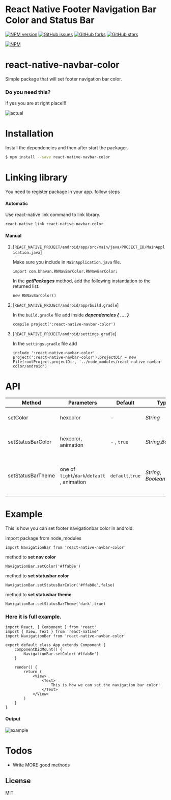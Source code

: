 # React Native Footer Navigation Bar Color and Status Bar
[![NPM version](https://img.shields.io/npm/v/react-native-navbar-color.svg)](https://www.npmjs.com/package/react-native-navbar-color) [![GitHub issues](https://img.shields.io/github/issues/BhavanPatel/react-native-navbar-color.svg)](https://github.com/BhavanPatel/react-native-navbar-color/issues) [![GitHub forks](https://img.shields.io/github/forks/BhavanPatel/react-native-navbar-color.svg)](https://github.com/BhavanPatel/react-native-navbar-color/network) [![GitHub stars](https://img.shields.io/github/stars/BhavanPatel/react-native-navbar-color.svg)](https://github.com/BhavanPatel/react-native-navbar-color/stargazers)

[![NPM](https://nodei.co/npm/react-native-navbar-color.png?downloads=true&downloadRank=true&stars=true)](https://nodei.co/npm/react-native-navbar-color/)

# react-native-navbar-color

Simple package that will set footer navigation bar color.

### Do you need this?
if yes you are at right place!!!

![actual](/screenshot/actual.png)

# Installation

Install the dependencies and then after start the packager.

```sh
$ npm install --save react-native-navbar-color
```


# Linking library
You need to register package in your app.
follow steps

#### Automatic
Use react-native link command to link library.
```sh
react-native link react-native-navbar-color
```

#### Manual
1. [`REACT_NATIVE_PROJECT/android/app/src/main/java/PROJECT_ID/MainApplication.java`]

    Make sure you include in `MainApplication.java` file. 

    ```
    import com.bhavan.RNNavBarColor.RNNavBarColor;
    ```

    In the ***getPackages*** method, add the following instantiation to the returned list.
    ```
    new RNNavBarColor()
    ```

2. [`REACT_NATIVE_PROJECT/android/app/build.gradle`]

    In the `build.gradle` file add inside ***dependencies { .... }*** 
    ```
    compile project(':react-native-navbar-color')
    ```

3. [`REACT_NATIVE_PROJECT/android/settings.gradle`]

    In the `settings.gradle` file add 
    ```
    include ':react-native-navbar-color'
    project(':react-native-navbar-color').projectDir = new File(rootProject.projectDir, '../node_modules/react-native-navbar-color/android')
    ```
    
# API

| Method | Parameters  | Default | Type | Description | Platform
| ------ | ------ |  ------ |------ |------ | ----- |
| setColor | hexcolor | - | *String* | Navbar color in **hex format** in string| **Android** and **API_Level >=21** |
| setStatusBarColor| hexcolor, animation | -  , `true` | *String,Boolean* |  Statusbar color in **hex format**, Show animation **true/false** | **Android**|
| setStatusBarTheme | one of `light`/`dark`/`default` , animation | `default`,`true` | *String*, *Boolean* | Theme of Statusbar Light/Dark/Default in **String**, Show animation **true/false**  | **Android/iOS**|

# Example
This is how you can set footer navigationbar color in android.

import package from node_modules
```
import NavigationBar from 'react-native-navbar-color'
```

method to **set nav color**
```
NavigationBar.setColor('#ffab8e')
```
method to **set statusbar color**
```
NavigationBar.setStatusBarColor('#ffab8e',false)
```
method to **set statusbar theme**
```
NavigationBar.setStatusBarTheme('dark',true)
```

### Here it is full example.

```
import React, { Component } from 'react'
import { View, Text } from 'react-native'
import NavigationBar from 'react-native-navbar-color'

export default class App extends Component {
    componentDidMount() {
        NavigationBar.setColor('#ffab8e')
    }

    render() {
        return (
            <View>
                <Text>
                    This is how we can set the navigation bar color!
                </Text>
            </View>
        )
    }
}
```

#### Output

![example](/screenshot/example.png)




# Todos

 - Write MORE good methods

License
----
MIT
